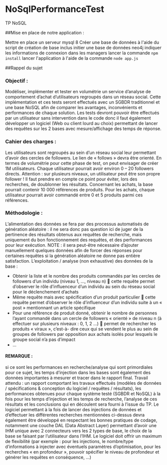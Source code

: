# NoSqlPerformanceTest
TP NoSQL

##Mise en place de notre application :

Mettre en place un serveur mysql 8
Créer une base de données à l'aide du script de création de base inclus
initier une base de données neo4j
indiquer les informations de connexion dans les managers
lancer la commande `npm install`
lancer l'application à l'aide de la commande `node app.js`

##Rappel du sujet

### Objectif :

Modéliser, implémenter et tester en volumétrie un service d’analyse de comportement
d’achat d’utilisateurs regroupés dans un réseau social. Cette implémentation et ces tests
seront effectués avec un SGBDR traditionnel et une base NoSQL afin de comparer les
avantages, inconvénients et performances de chaque solution.
Les tests devront pouvoir être effectués par un utilisateur sans intervention dans le code
donc il faut également développer un logiciel (Web ou client lourd au choix) permettant de
lancer des requêtes sur les 2 bases avec mesure/affichage des temps de réponse.

### Cahier des charges :

Les utilisateurs sont regroupés au sein d’un réseau social leur permettant d’avoir des cercles
de followers. Le lien de « follows » devra être orienté. En termes de volumétrie pour cette
phase de test, on peut envisager de créer 1M utilisateurs. Chaque utilisateur pourrait avoir
environ 0 – 20 followers directs.
Attention : sur plusieurs niveaux, un utilisateur peut être son propre follower ! Il faut
prendre en compte ce point pour éviter, lors des recherches, de doublonner les résultats.
Concernant les achats, la base pourrait contenir 10 000 références de produits. Pour les
achats, chaque utilisateur pourrait avoir commandé entre 0 et 5 produits parmi ces
références.

### Méthodologie :

L’alimentation des données se fera par des processus automatisés de génération aléatoire :
il ne sera donc pas question ici de juger de la pertinence des résultats obtenus aux requêtes
de recherche, mais uniquement du bon fonctionnement des requêtes, et des performances
pour leur exécution.
NOTE : il sera peut-être nécessaire d’ajouter manuellement quelques données afin de forcer
des réponses pour certaines requêtes si la génération aléatoire ne donne pas entière
satisfaction.
L’exploitation / analyse (non exhaustive) des données de la base :
- Obtenir la liste et le nombre des produits commandés par les cercles de followers
d’un individu (niveau 1, ..., niveau n)  cette requête permet d’observer le rôle
d’influenceur d’un individu au sein du réseau social pour le déclenchement d’achats
- Même requête mais avec spécification d’un produit particulier  cette requête
permet d’observer le rôle d’influenceur d’un individu suite à un « post » mentionnant
un article spécifique
- Pour une référence de produit donné, obtenir le nombre de personnes l’ayant
commandé dans un cercle de followers « orienté » de niveau n (à effectuer sur
plusieurs niveaux : 0, 1, 2 ...)  permet de rechercher les produits « viraux », c’est-à-
dire ceux qui se vendent le plus au sein de groupes de followers par opposition aux
achats isolés pour lesquels le groupe social n’a pas d’impact
- ...

#### REMARQUE : 
si ce sont les performances en recherche/analyse qui sont primordiales pour ce
sujet, les temps d’injection dans les bases sont également des données importantes à
mesurer et tracer dans le rapport final.
Travail attendu : un rapport comportant les travaux effectués (modèles de données /
spécifications & conception du logiciel / requêtes / résultats), les performances obtenues
pour chaque système testé (SGBDR et NoSQL) à la fois pour les temps d’injection et les
temps de recherche, l’analyse de ces résultats et les conclusions qui en découlent sera fourni
à l’issue du TP.
Le logiciel permettant à la fois de lancer des injections de données et d’effectuer les
différentes recherches mentionnées ci-dessus devra également être développé en
respectant les bonnes pratiques de codage, notamment une couche DAL (Data Abstract
Layer) permettant d’avoir une IHM unique avec 2 connecteurs vers les 2 types de base, le
choix de la base se faisant par l’utilisateur dans l’IHM. Le logiciel doit offrir un maximum de
flexibilité (par exemple : pour les injections, le nombre/type d’informations à injecter avec
éventuels paramètres d’optimisation, pour les recherches « en profondeur », pouvoir
spécifier le niveau de profondeur et générer les requêtes en conséquence, ...)
